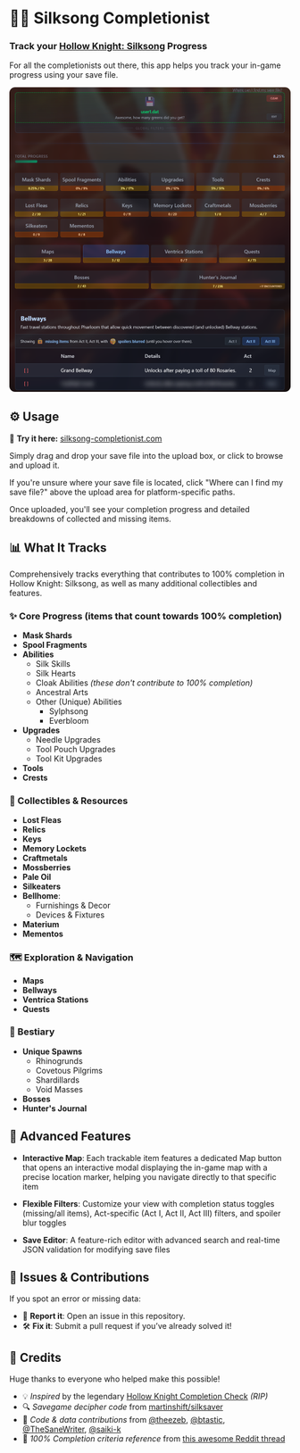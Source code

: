 # 🧵🎵 Silksong Completionist
### Track your [Hollow Knight: Silksong](https://store.steampowered.com/app/1030300/Hollow_Knight_Silksong/) Progress

For all the completionists out there, this app helps you track your in-game progress using your save file.

![Bellways tracked on Silksong Completionist](./screenshots/bellways.png)

## ⚙️ Usage

🔗 **Try it here:** [silksong-completionist.com](https://silksong-completionist.com/)

Simply drag and drop your save file into the upload box, or click to browse and upload it.

If you're unsure where your save file is located, click "Where can I find my save file?" above the upload area for platform-specific paths.

Once uploaded, you'll see your completion progress and detailed breakdowns of collected and missing items.


## 📊 What It Tracks

Comprehensively tracks everything that contributes to 100% completion in Hollow Knight: Silksong, as well as many additional collectibles and features.

### ✨ Core Progress (items that count towards **100% completion**)
- **Mask Shards**
- **Spool Fragments**
- **Abilities**
  - Silk Skills
  - Silk Hearts
  - Cloak Abilities *(these don't contribute to 100% completion)*
  - Ancestral Arts
  - Other (Unique) Abilities
    - Sylphsong
    - Everbloom
- **Upgrades**
  - Needle Upgrades
  - Tool Pouch Upgrades
  - Tool Kit Upgrades
- **Tools**
- **Crests**

### 💎 Collectibles & Resources
- **Lost Fleas**
- **Relics**
- **Keys**
- **Memory Lockets**
- **Craftmetals**
- **Mossberries**
- **Pale Oil**
- **Silkeaters**
- **Bellhome**:
  - Furnishings & Decor
  - Devices & Fixtures
- **Materium**
- **Mementos**

### 🗺️ Exploration & Navigation
- **Maps**
- **Bellways**
- **Ventrica Stations**
- **Quests**

### 💪 Bestiary
- **Unique Spawns**
  - Rhinogrunds
  - Covetous Pilgrims
  - Shardillards
  - Void Masses
- **Bosses**
- **Hunter's Journal**


## 🔧 Advanced Features
- **Interactive Map**: Each trackable item features a dedicated Map button that opens an interactive modal displaying the in-game map with a precise location marker, helping you navigate directly to that specific item

- **Flexible Filters**: Customize your view with completion status toggles (missing/all items), Act-specific (Act I, Act II, Act III) filters, and spoiler blur toggles

- **Save Editor**: A feature-rich editor with advanced search and real-time JSON validation for modifying save files


## 🐞 Issues & Contributions

If you spot an error or missing data:

- 🐛 **Report it**: Open an issue in this repository.
- 🛠️ **Fix it**: Submit a pull request if you’ve already solved it!


## 💖 Credits

Huge thanks to everyone who helped make this possible!

- 💡 *Inspired* by the legendary [Hollow Knight Completion Check](https://reznormichael.github.io/hollow-knight-completion-check/) *(RIP)*  
- 🔍 *Savegame decipher code* from [martinshift/silksaver](https://martinshift.github.io/silksaver/)  
- 🧠 *Code & data contributions* from [@theezeb](https://github.com/theezeb), [@btastic](https://github.com/btastic), [@TheSaneWriter](https://github.com/TheSaneWriter), [@saiki-k](https://github.com/saiki-k)  
- 📜 *100% Completion criteria reference* from [this awesome Reddit thread](https://www.reddit.com/r/Silksong/comments/1ng54do/list_of_requirements_to_get_100_completion/)

